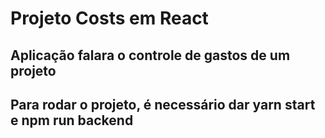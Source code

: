 # Projeto Costs em React

## Aplicação falara o controle de gastos de um projeto

## Para rodar o projeto, é necessário dar yarn start e npm run backend
